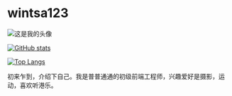 # wintsa123





![这是我的头像](https://mms1.baidu.com/it/u=757089367,3674593534&fm=253&app=138&f=JPEG&fmt=auto&q=75 "Magic Gardens")



[![GitHub stats](https://github-readme-stats1-umber.vercel.app/api?username=wintsa123&show_icons=true)](https://hub.nuaa.cf/anuraghazra/github-readme-stats)



[![Top Langs](https://github-readme-stats1-umber.vercel.app/api/top-langs/?username=wintsa123&show_icons=true)](https://hub.nuaa.cf/anuraghazra/github-readme-stats)



初来乍到，介绍下自己。我是普普通通的初级前端工程师，兴趣爱好是摄影，运动，喜欢听港乐。
